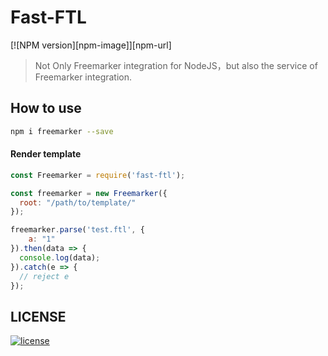 # Fast-FTL

[![NPM version][npm-image]][npm-url]


> Not Only Freemarker integration for NodeJS，but also the service of Freemarker integration.

## How to use
```bash
npm i freemarker --save
```

#### Render template
```javascript
const Freemarker = require('fast-ftl');

const freemarker = new Freemarker({
  root: "/path/to/template/"
});

freemarker.parse('test.ftl', {
    a: "1"
}).then(data => {
  console.log(data);
}).catch(e => {
  // reject e
});
```
## LICENSE
[![license][license-image]][license-url]

[license-url]: https://github.com/ImHype/Fast-FTL/blob/master/LICENSE
[license-image]: https://img.shields.io/github/license/imhype/Fast-FTL.svg
